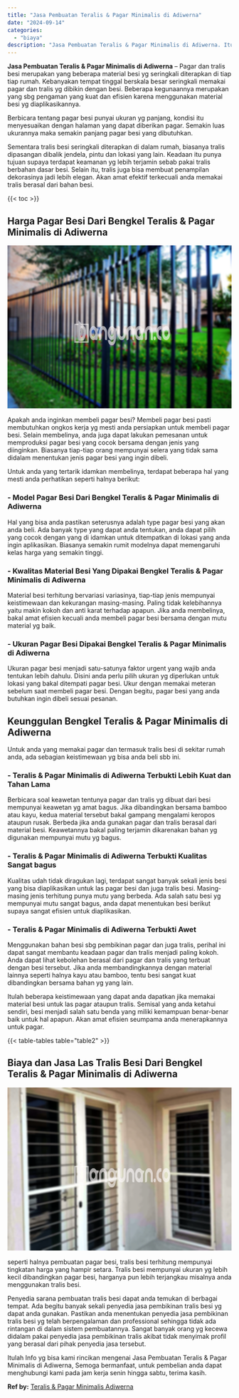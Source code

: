 ```yaml
---
title: "Jasa Pembuatan Teralis & Pagar Minimalis di Adiwerna"
date: "2024-09-14"
categories: 
  - "biaya"
description: "Jasa Pembuatan Teralis & Pagar Minimalis di Adiwerna. Itulah Info yg bisa kami rincikan mengenai Jasa Pembuatan Teralis & Pagar Minimalis di Adiwerna, Semoga..."
---
```


**Jasa Pembuatan Teralis & Pagar Minimalis di Adiwerna** – Pagar dan tralis besi merupakan yang beberapa material besi yg seringkali diterapkan di tiap tiap rumah. Kebanyakan tempat tinggal berskala besar seringkali memakai pagar dan tralis yg dibikin dengan besi. Beberapa kegunaannya merupakan yang sbg pengaman yang kuat dan efisien karena menggunakan material besi yg diaplikasikannya.

Berbicara tentang pagar besi punyai ukuran yg panjang, kondisi itu menyesuaikan dengan halaman yang dapat diberikan pagar. Semakin luas ukurannya maka semakin panjang pagar besi yang dibutuhkan.

Sementara tralis besi seringkali diterapkan di dalam rumah, biasanya tralis dipasangan dibalik jendela, pintu dan lokasi yang lain. Keadaan itu punya tujuan supaya terdapat keamanan yg lebih terjamin sebab pakai tralis berbahan dasar besi. Selain itu, tralis juga bisa membuat penampilan dekorasinya jadi lebih elegan. Akan amat efektif terkecuali anda memakai tralis berasal dari bahan besi.

{{< toc >}}

## Harga Pagar Besi Dari Bengkel Teralis & Pagar Minimalis di Adiwerna

![Jasa Pembuatan Teralis & Pagar Minimalis di Adiwerna](/images/pagar-minimalis-murah-48.png)

Apakah anda inginkan membeli pagar besi? Membeli pagar besi pasti membutuhkan ongkos kerja yg mesti anda persiapkan untuk membeli pagar besi. Selain membelinya, anda juga dapat lakukan pemesanan untuk memproduksi pagar besi yang cocok bersama dengan jenis yang diinginkan. Biasanya tiap-tiap orang mempunyai selera yang tidak sama didalam menentukan jenis pagar besi yang ingin dibeli.

Untuk anda yang tertarik idamkan membelinya, terdapat beberapa hal yang mesti anda perhatikan seperti halnya berikut:
### \- Model Pagar Besi Dari Bengkel Teralis & Pagar Minimalis di Adiwerna

Hal yang bisa anda pastikan seterusnya adalah type pagar besi yang akan anda beli. Ada banyak type yang dapat anda tentukan, anda dapat pilih yang cocok dengan yang di idamkan untuk ditempatkan di lokasi yang anda ingin aplikasikan. Biasanya semakin rumit modelnya dapat memengaruhi kelas harga yang semakin tinggi.

### \- Kwalitas Material Besi Yang Dipakai Bengkel Teralis & Pagar Minimalis di Adiwerna

Material besi terhitung bervariasi variasinya, tiap-tiap jenis mempunyai keistimewaan dan kekurangan masing-masing. Paling tidak kelebihannya yaitu makin kokoh dan anti karat terhadap apapun. Jika anda membelinya, bakal amat efisien kecuali anda membeli pagar besi bersama dengan mutu material yg baik.

### \- Ukuran Pagar Besi Dipakai Bengkel Teralis & Pagar Minimalis di Adiwerna

Ukuran pagar besi menjadi satu-satunya faktor urgent yang wajib anda tentukan lebih dahulu. Disini anda perlu pilih ukuran yg diperlukan untuk lokasi yang bakal ditempati pagar besi. Ukur dengan memakai meteran sebelum saat membeli pagar besi. Dengan begitu, pagar besi yang anda butuhkan ingin dibeli sesuai pesanan.

## Keunggulan Bengkel Teralis & Pagar Minimalis di Adiwerna

Untuk anda yang memakai pagar dan termasuk tralis besi di sekitar rumah anda, ada sebagian keistimewaan yg bisa anda beli sbb ini.

### \- Teralis & Pagar Minimalis di Adiwerna Terbukti Lebih Kuat dan Tahan Lama

Berbicara soal keawetan tentunya pagar dan tralis yg dibuat dari besi mempunyai keawetan yg amat bagus. Jika dibandingkan bersama bamboo atau kayu, kedua material tersebut bakal gampang mengalami keropos ataupun rusak. Berbeda jika anda gunakan pagar dan tralis berasal dari material besi. Keawetannya bakal paling terjamin dikarenakan bahan yg digunakan mempunyai mutu yg bagus.

### \- Teralis & Pagar Minimalis di Adiwerna Terbukti Kualitas Sangat bagus

Kualitas udah tidak diragukan lagi, terdapat sangat banyak sekali jenis besi yang bisa diaplikasikan untuk las pagar besi dan juga tralis besi. Masing-masing jenis terhitung punya mutu yang berbeda. Ada salah satu besi yg mempunyai mutu sangat bagus, anda dapat menentukan besi berikut supaya sangat efisien untuk diaplikasikan.

### \- Teralis & Pagar Minimalis di Adiwerna Terbukti Awet

Menggunakan bahan besi sbg pembikinan pagar dan juga tralis, perihal ini dapat sangat membantu keadaan pagar dan tralis menjadi paling kokoh. Anda dapat lihat kebolehan berasal dari pagar dan tralis yang terbuat dengan besi tersebut. Jika anda membandingkannya dengan material lainnya seperti halnya kayu atau bamboo, tentu besi sangat kuat dibandingkan bersama bahan yg yang lain.

Itulah beberapa keistimewaan yang dapat anda dapatkan jika memakai material besi untuk las pagar ataupun tralis. Semisal yang anda ketahui sendiri, besi menjadi salah satu benda yang miliki kemampuan benar-benar baik untuk hal apapun. Akan amat efisien seumpama anda menerapkannya untuk pagar.

{{< table-tables table="table2" >}}

## Biaya dan Jasa Las Tralis Besi Dari Bengkel Teralis & Pagar Minimalis di Adiwerna

![Jasa Pembuatan Teralis & Pagar Minimalis di Adiwerna](/images/teralis-minimalis-murah-16.png)

seperti halnya pembuatan pagar besi, tralis besi terhitung mempunyai tingkatan harga yang hampir setara. Tralis besi mempunyai ukuran yg lebih kecil dibandingkan pagar besi, harganya pun lebih terjangkau misalnya anda menggunakan tralis besi.

Penyedia sarana pembuatan tralis besi dapat anda temukan di berbagai tempat. Ada begitu banyak sekali penyedia jasa pembikinan tralis besi yg dapat anda gunakan. Pastikan anda menentukan penyedia jasa pembikinan tralis besi yg telah berpengalaman dan professional sehingga tidak ada rintangan di dalam sistem pembuatannya. Sangat banyak orang yg kecewa didalam pakai penyedia jasa pembikinan tralis akibat tidak menyimak profil yang berasal dari pihak penyedia jasa tersebut.

Itulah Info yg bisa kami rincikan mengenai Jasa Pembuatan Teralis & Pagar Minimalis di Adiwerna, Semoga bermanfaat, untuk pembelian anda dapat menghubungi kami pada jam kerja senin hingga sabtu, terima kasih.

**Ref by:** [Teralis & Pagar Minimalis Adiwerna](https://id.wikipedia.org/wiki/Teralis)
